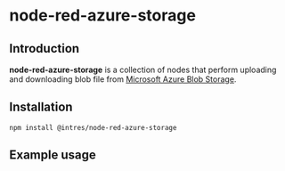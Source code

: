 # node-red-azure-storage
## Introduction
**node-red-azure-storage** is a collection of nodes that perform uploading and downloading blob file from [Microsoft Azure Blob Storage](https://azure.microsoft.com/en-us/services/storage/blobs/).
## Installation
`npm install @intres/node-red-azure-storage`
## Example usage
